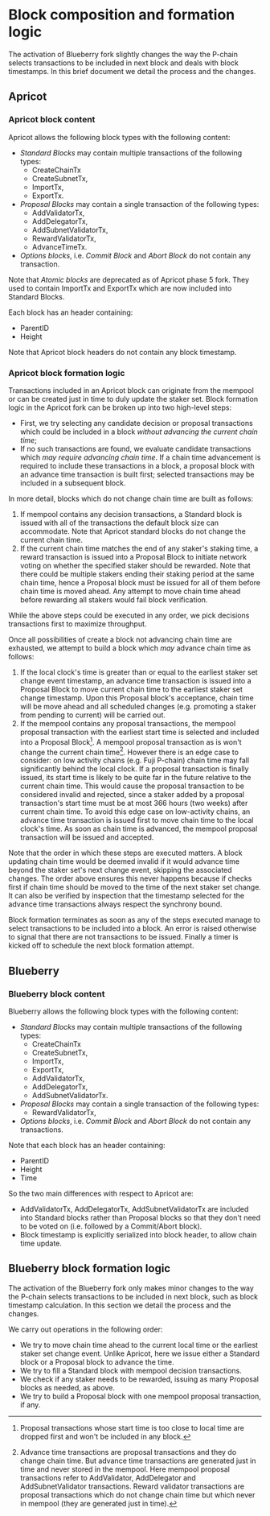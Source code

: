 # Block composition and formation logic

The activation of Blueberry fork slightly changes the way the P-chain selects transactions to be included in next block and deals with block timestamps. In this brief document we detail the process and the changes.

## Apricot

### Apricot block content

Apricot allows the following block types with the following content:

* *Standard Blocks* may contain multiple transactions of the following types:
  * CreateChainTx
  * CreateSubnetTx,
  * ImportTx,
  * ExportTx.
* *Proposal Blocks* may contain a single transaction of the following types:
  * AddValidatorTx,
  * AddDelegatorTx,
  * AddSubnetValidatorTx,
  * RewardValidatorTx,
  * AdvanceTimeTx.
* *Options blocks*, i.e. *Commit Block* and *Abort Block* do not contain any transaction.

Note that *Atomic blocks* are deprecated as of Apricot phase 5 fork. They used to contain ImportTx and ExportTx which are now included into Standard Blocks.

Each block has an header containing:

* ParentID
* Height

Note that Apricot block headers do not contain any block timestamp.

### Apricot block formation logic

Transactions included in an Apricot block can originate from the mempool or can be created just in time to duly update the staker set. Block formation logic in the Apricot fork can be broken up into two high-level steps:

* First, we try selecting any candidate decision or proposal transactions which could be included in a block *without advancing the current chain time*;
* If no such transactions are found, we evaluate candidate transactions which *may require advancing chain time*. If a chain time advancement is required to include these transactions in a block, a proposal block with an advance time transaction is built first; selected transactions may be included in a subsequent block.

In more detail, blocks which do not change chain time are built as follows:

1. If mempool contains any decision transactions, a Standard block is issued with all of the transactions the default block size can accommodate. Note that Apricot standard blocks do not change the current chain time.
2. If the current chain time matches the end of any staker's staking time, a reward transaction is issued into a Proposal Block to initiate network voting on whether the specified staker should be rewarded. Note that there could be multiple stakers ending their staking period at the same chain time, hence a Proposal block must be issued for all of them before chain time is moved ahead. Any attempt to move chain time ahead before rewarding all stakers would fail block verification.

While the above steps could be executed in any order, we pick decisions transactions first to maximize throughput.

Once all possibilities of create a block not advancing chain time are exhausted, we attempt to build a block which *may* advance chain time as follows:

1. If the local clock's time is greater than or equal to the earliest staker set change event timestamp, an advance time transaction is issued into a Proposal Block to move current chain time to the earliest staker set change timestamp. Upon this Proposal block's acceptance, chain time will be move ahead and all scheduled changes (e.g. promoting a staker from pending to current) will be carried out.
2. If the mempool contains any proposal transactions, the mempool proposal transaction with the earliest start time is selected and included into a Proposal Block[^1]. A mempool proposal transaction as is won't change the current chain time[^2]. However there is an edge case to consider: on low activity chains (e.g. Fuji P-chain) chain time may fall significantly behind the local clock. If a proposal transaction is finally issued, its start time is likely to be quite far in the future relative to the current chain time. This would cause the proposal transaction to be considered invalid and rejected, since a staker added by a proposal transaction's start time must be at most 366 hours (two weeks) after current chain time. To avoid this edge case on low-activity chains, an advance time transaction is issued first to move chain time to the local clock's time. As soon as chain time is advanced, the mempool proposal transaction will be issued and accepted.

Note that the order in which these steps are executed matters. A block updating chain time would be deemed invalid if it would advance time beyond the staker set's next change event, skipping the associated changes. The order above ensures this never happens because if checks first if chain time should be moved to the time of the next staker set change. It can also be verified by inspection that the timestamp selected for the advance time transactions always respect the synchrony bound.

Block formation terminates as soon as any of the steps executed manage to select transactions to be included into a block. An error is raised otherwise to signal that there are not transactions to be issued. Finally a timer is kicked off to schedule the next block formation attempt.

## Blueberry

### Blueberry block content

Blueberry allows the following block types with the following content:

* *Standard Blocks* may contain multiple transactions of the following types:
  * CreateChainTx
  * CreateSubnetTx,
  * ImportTx,
  * ExportTx,
  * AddValidatorTx,
  * AddDelegatorTx,
  * AddSubnetValidatorTx.
* *Proposal Blocks* may contain a single transaction of the following types:
  * RewardValidatorTx,
* *Options blocks*, i.e. *Commit Block* and *Abort Block* do not contain any transactions.
  
Note that each block has an header containing:

* ParentID
* Height
* Time

So the two main differences with respect to Apricot are:

* AddValidatorTx, AddDelegatorTx, AddSubnetValidatorTx are included into Standard blocks rather than Proposal blocks so that they don't need to be voted on (i.e. followed by a Commit/Abort block).
* Block timestamp is explicitly serialized into block header, to allow chain time update.

## Blueberry block formation logic

The activation of the Blueberry fork only makes minor changes to the way the P-chain selects transactions to be included in next block, such as block timestamp calculation. In this section we detail the process and the changes.

We carry out operations in the following order:

* We try to move chain time ahead to the current local time or the earliest staker set change event. Unlike Apricot, here we issue either a Standard block or a Proposal block to advance the time.
* We try to fill a Standard block with mempool decision transactions.
* We check if any staker needs to be rewarded, issuing as many Proposal blocks as needed, as above.
* We try to build a Proposal block with one mempool proposal transaction, if any.

[^1]: Proposal transactions whose start time is too close to local time are dropped first and won't be included in any block.
[^2]: Advance time transactions are proposal transactions and they do change chain time. But advance time transactions are generated just in time and never stored in the mempool. Here mempool proposal transactions refer to AddValidator, AddDelegator and AddSubnetValidator transactions. Reward validator transactions are proposal transactions which do not change chain time but which never in mempool (they are generated just in time).
